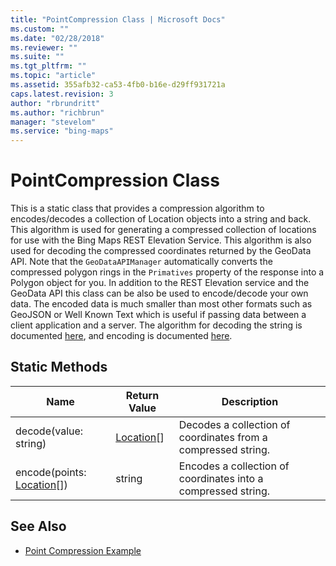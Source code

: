 ```yaml
---
title: "PointCompression Class | Microsoft Docs"
ms.custom: ""
ms.date: "02/28/2018"
ms.reviewer: ""
ms.suite: ""
ms.tgt_pltfrm: ""
ms.topic: "article"
ms.assetid: 355afb32-ca53-4fb0-b16e-d29ff931721a
caps.latest.revision: 3
author: "rbrundritt"
ms.author: "richbrun"
manager: "stevelom"
ms.service: "bing-maps"
---
```

# PointCompression Class
This is a static class that provides a compression algorithm to encodes/decodes a collection of Location objects into a string and back. This algorithm is used for generating a compressed collection of locations for use with the Bing Maps REST Elevation Service. This algorithm is also used for decoding the compressed coordinates returned by the GeoData API. Note that the `GeoDataAPIManager` automatically converts the compressed polygon rings in the `Primatives` property of the response into a Polygon object for you. In addition to the REST Elevation service and the GeoData API this class can be also be used to encode/decode your own data. The encoded data is much smaller than most other formats such as GeoJSON or Well Known Text which is useful if passing data between a client application and a server. The algorithm for decoding the string is documented [here](geodata-api.md), and encoding is documented [here](../rest-services/point-compression-algorithm.md).

## Static Methods

| Name                  | Return Value | Description                                                   |
|-----------------------------|--------------|---------------------------------------------------------------|
| decode(value: string)        | [Location](../v8-web-control/location-class.md)\[\] | Decodes a collection of coordinates from a compressed string. |
| encode(points: [Location](../v8-web-control/location-class.md)\[\]) | string       | Encodes a collection of coordinates into a compressed string. |

## See Also

* [Point Compression Example](../v8-web-control/point-compression-example.md)